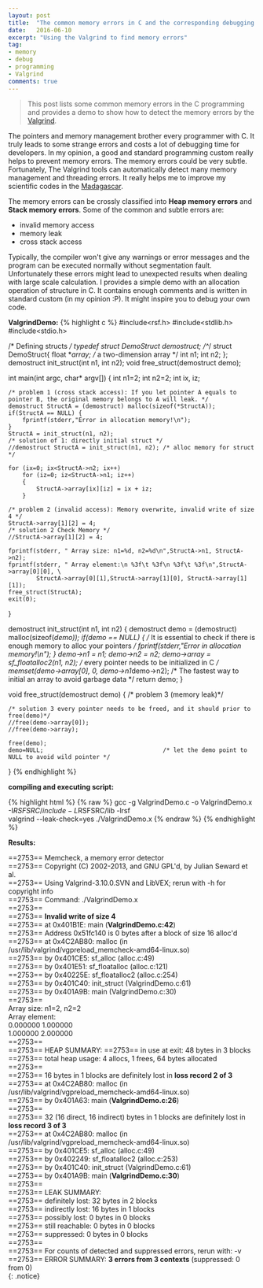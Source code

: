 ```yaml
---
layout: post
title:  "The common memory errors in C and the corresponding debugging by the Valgrind"
date:   2016-06-10
excerpt: "Using the Valgrind to find memory errors"
tag:
- memory 
- debug 
- programming 
- Valgrind 
comments: true
---
```


> This post lists some common memory errors in the C programming and provides a demo to show how to
> detect the memory errors by the [Valgrind](http://www.valgrind.org/). 

The pointers and memory management brother every programmer with C. It truly leads to some strange
errors and costs a lot of debugging time for developers. In my opinion, a good and standard
programming custom really helps to prevent memory errors. The memory errors could be very subtle.
Fortunately, The Valgrind tools can automatically detect many memory management and threading errors.
It really helps me to improve my scientific codes in the [Madagascar](http://www.ahay.org).  

The memory errors can be crossly classified into **Heap memory errors** and **Stack memory errors**.
Some of the common and subtle errors are:

+ invalid memory access 
+ memory leak 
+ cross stack access

Typically, the compiler won't give any warnings or error messages and the program can be executed normally
without segmentation fault. Unfortunately these errors might lead to unexpected results when dealing
with large scale calculation. I provides a simple demo with an allocation operation of structure in C. It
contains enough comments and is written in standard custom (in my opinion :P). It might inspire you to
debug your own code.

**ValgrindDemo:**
{% highlight c %}
#include<rsf.h> 
#include<stdlib.h> 
#include<stdio.h> 

/* Defining structs */
typedef struct DemoStruct *demostruct;
/*^*/
struct DemoStruct{
	float **array;                              /* a two-dimension array */
	int n1;
	int n2;
};
demostruct init_struct(int n1, int n2);
void free_struct(demostruct demo);

int main(int argc, char* argv[]) 
{
	int n1=2;
	int n2=2;
	int ix, iz;

	/* problem 1 (cross stack access): If you let pointer A equals to pointer B, the original memory belongs to A will leak. */
	demostruct StructA = (demostruct) malloc(sizeof(*StructA));
	if(StructA == NULL) {
		fprintf(stderr,"Error in allocation memory!\n");
	}
	StructA = init_struct(n1, n2); 	
	/* solution of 1: directly initial struct */
	//demostruct StructA = init_struct(n1, n2); /* alloc memory for struct */

	for (ix=0; ix<StructA->n2; ix++)
		for (iz=0; iz<StructA->n1; iz++)
		{
			StructA->array[ix][iz] = ix + iz;
		}

	/* problem 2 (invalid access): Memory overwrite, invalid write of size 4 */
	StructA->array[1][2] = 4;
	/* solution 2 Check Memory */
	//StructA->array[1][2] = 4;

	fprintf(stderr, " Array size: n1=%d, n2=%d\n",StructA->n1, StructA->n2);
	fprintf(stderr, " Array element:\n %3f\t %3f\n %3f\t %3f\n",StructA->array[0][0], \
			StructA->array[0][1],StructA->array[1][0], StructA->array[1][1]);
	free_struct(StructA);
	exit(0);
}

demostruct init_struct(int n1, int n2)
{
	demostruct demo = (demostruct) malloc(sizeof(*demo));
	if(demo == NULL) {	/* It is essential to check if there is enough memory to alloc your pointers */
		fprintf(stderr,"Error in allocation memory!\n");
	}
	demo->n1 = n1;
	demo->n2 = n2;
	demo->array = sf_floatalloc2(n1, n2);         /* every pointer needs to be initialized in C */
	memset(demo->array[0], 0, demo->n1*demo->n2); /* The fastest way to initial an array to avoid garbage data */
	return demo;
}

void free_struct(demostruct demo)
{
	/* problem 3 (memory leak)*/

	/* solution 3 every pointer needs to be freed, and it should prior to free(demo)*/
	//free(demo->array[0]);                       
	//free(demo->array);
	
	free(demo);
	demo=NULL;                                  /* let the demo point to NULL to avoid wild pointer */
}
{% endhighlight %}

**compiling and executing script:**

{% highlight html %}
{% raw %}
gcc -g ValgrindDemo.c -o ValgrindDemo.x -I$RSFSRC/include -L$RSFSRC/lib -lrsf  
valgrind --leak-check=yes ./ValgrindDemo.x
{% endraw %}
{% endhighlight %}

**Results:**

==2753== Memcheck, a memory error detector  
==2753== Copyright (C) 2002-2013, and GNU GPL'd, by Julian Seward et al.  
==2753== Using Valgrind-3.10.0.SVN and LibVEX; rerun with -h for copyright info  
==2753== Command: ./ValgrindDemo.x  
==2753==   
==2753== **Invalid write of size 4**  
==2753==    at 0x401B1E: main (**ValgrindDemo.c:42**)  
==2753==  Address 0x51fc140 is 0 bytes after a block of size 16 alloc'd  
==2753==    at 0x4C2AB80: malloc (in /usr/lib/valgrind/vgpreload_memcheck-amd64-linux.so)  
==2753==    by 0x401CE5: sf_alloc (alloc.c:49)  
==2753==    by 0x401E51: sf_floatalloc (alloc.c:121)  
==2753==    by 0x40225E: sf_floatalloc2 (alloc.c:254)  
==2753==    by 0x401C40: init_struct (ValgrindDemo.c:61)  
==2753==    by 0x401A9B: main (ValgrindDemo.c:30)  
==2753==     
 Array size: n1=2, n2=2  
 Array element:  
 0.000000	 1.000000  
 1.000000	 2.000000  
==2753==     
==2753== HEAP SUMMARY: 
==2753==     in use at exit: 48 bytes in 3 blocks  
==2753==   total heap usage: 4 allocs, 1 frees, 64 bytes allocated  
==2753==   
==2753== 16 bytes in 1 blocks are definitely lost in **loss record 2 of 3**  
==2753==    at 0x4C2AB80: malloc (in /usr/lib/valgrind/vgpreload_memcheck-amd64-linux.so)  
==2753==    by 0x401A63: main (**ValgrindDemo.c:26**)  
==2753==   
==2753== 32 (16 direct, 16 indirect) bytes in 1 blocks are definitely lost in **loss record 3 of 3**  
==2753==    at 0x4C2AB80: malloc (in /usr/lib/valgrind/vgpreload_memcheck-amd64-linux.so)  
==2753==    by 0x401CE5: sf_alloc (alloc.c:49)  
==2753==    by 0x402249: sf_floatalloc2 (alloc.c:253)  
==2753==    by 0x401C40: init_struct (ValgrindDemo.c:61)  
==2753==    by 0x401A9B: main (**ValgrindDemo.c:30**)  
==2753==   
==2753== LEAK SUMMARY:  
==2753==    definitely lost: 32 bytes in 2 blocks  
==2753==    indirectly lost: 16 bytes in 1 blocks  
==2753==      possibly lost: 0 bytes in 0 blocks  
==2753==    still reachable: 0 bytes in 0 blocks  
==2753==         suppressed: 0 bytes in 0 blocks  
==2753==   
==2753== For counts of detected and suppressed errors, rerun with: -v  
==2753== ERROR SUMMARY: **3 errors from 3 contexts** (suppressed: 0 from 0)  
{: .notice}

